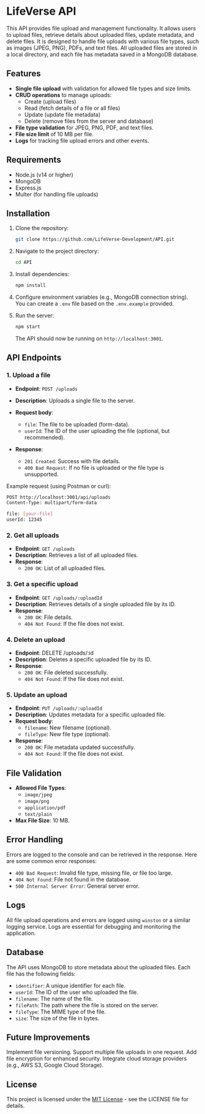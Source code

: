 # LifeVerse API

This API provides file upload and management functionality. It allows users to upload files, retrieve details about uploaded files, update metadata, and delete files. It is designed to handle file uploads with various file types, such as images (JPEG, PNG), PDFs, and text files. All uploaded files are stored in a local directory, and each file has metadata saved in a MongoDB database.

## Features

- **Single file upload** with validation for allowed file types and size limits.
- **CRUD operations** to manage uploads:
    - Create (upload files)
    - Read (fetch details of a file or all files)
    - Update (update file metadata)
    - Delete (remove files from the server and database)
- **File type validation** for JPEG, PNG, PDF, and text files.
- **File size limit** of 10 MB per file.
- **Logs** for tracking file upload errors and other events.

## Requirements

- Node.js (v14 or higher)
- MongoDB
- Express.js
- Multer (for handling file uploads)

## Installation

1. Clone the repository:

    ```bash
    git clone https://github.com/LifeVerse-Development/API.git
    ```

2. Navigate to the project directory:

    ```bash
    cd API
    ```

3. Install dependencies:

    ```bash
    npm install
    ```

4. Configure environment variables (e.g., MongoDB connection string). You can create a `.env` file based on the `.env.example` provided.

5. Run the server:

    ```bash
    npm start
    ```

    The API should now be running on `http://localhost:3001`.

## API Endpoints

### 1. Upload a file

- **Endpoint**: `POST /uploads`
- **Description**: Uploads a single file to the server.
- **Request body**:

    - `file`: The file to be uploaded (form-data).
    - `userId`: The ID of the user uploading the file (optional, but recommended).

- **Response**:
    - `201 Created`: Success with file details.
    - `400 Bad Request`: If no file is uploaded or the file type is unsupported.

Example request (using Postman or curl):

```bash
POST http://localhost:3001/api/uploads
Content-Type: multipart/form-data

file: [your-file]
userId: 12345
```

### 2. Get all uploads

- **Endpoint**: `GET /uploads`
- **Description**: Retrieves a list of all uploaded files.
- **Response**:
    - `200 OK`: List of all uploaded files.

### 3. Get a specific upload

- **Endpoint**: `GET /uploads/:uploadId`
- **Description**: Retrieves details of a single uploaded file by its ID.
- **Response**:
    - `200 OK`: File details.
    - `404 Not Found`: If the file does not exist.

### 4. Delete an upload

- **Endpoint**: DELETE /uploads/:id
- **Description**: Deletes a specific uploaded file by its ID.
- **Response**:
    - `200 OK`: File deleted successfully.
    - `404 Not Found`: If the file does not exist.

### 5. Update an upload

- **Endpoint**: `PUT /uploads/:uploadId`
- **Description**: Updates metadata for a specific uploaded file.
- **Request body**:
    - `filename`: New filename (optional).
    - `fileType`: New file type (optional).
- **Response**:
    - `200 OK`: File metadata updated successfully.
    - `404 Not Found`: If the file does not exist.

## File Validation

- **Allowed File Types**:
    - `image/jpeg`
    - `image/png`
    - `application/pdf`
    - `text/plain`
- **Max File Size**: 10 MB.

## Error Handling

Errors are logged to the console and can be retrieved in the response. Here are some common error responses:

- `400 Bad Request`: Invalid file type, missing file, or file too large.
- `404 Not Found`: File not found in the database.
- `500 Internal Server Error`: General server error.

## Logs

All file upload operations and errors are logged using `winston` or a similar logging service. Logs are essential for debugging and monitoring the application.

## Database

The API uses MongoDB to store metadata about the uploaded files. Each file has the following fields:

- `identifier`: A unique identifier for each file.
- `userId`: The ID of the user who uploaded the file.
- `filename`: The name of the file.
- `filePath`: The path where the file is stored on the server.
- `fileType`: The MIME type of the file.
- `size`: The size of the file in bytes.

## Future Improvements

Implement file versioning. Support multiple file uploads in one request. Add file encryption for enhanced security. Integrate cloud storage providers (e.g., AWS S3, Google Cloud Storage).

## License

This project is licensed under the [MIT License](LICENSE) - see the LICENSE file for details.
